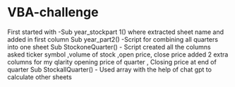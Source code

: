 # VBA-challenge
 
First started with -Sub year_stockpart 1()  where extracted sheet name and added in first column
Sub year_part2()  -Script for combining all quarters into one sheet
Sub StockoneQuarter() - Script created all the columns asked ticker symbol ,volume of stock ,open price,	close price added 2 extra columns for my qlarity opening price of quarter ,	Closing price at end of quarter
Sub StockallQuarter() - Used array with the help of chat gpt to calculate other sheets



